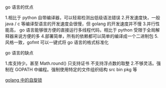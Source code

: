 #

go 语言的优点

1.相比于 python 自带编译器，可以轻易检测出低级语法错误
2.开发速度快，一般 java / c 等编译型语言的开发速度会很慢，但 golang 的开发速度并不慢
3.并行性能高， go 语言能够很方便的直接运行多线程代码，相比于 python 受限于全局解释器来说方便的多
4.部署简单，所有的依赖都可以简单的编译成一个二进制包
5.风格一致，gofmt 可以一键式将 go 语言的格式标准化

go 语言的缺点

1.库支持少。甚至 Math.round() 只支持证书 不支持浮点数的取整
2.不够灵活。强制在 GOPATH 中编程。强制使用特定的文件组织结构 src bin pkg 等


[golang 中的自旋锁](./golang_spin_lock.md)

